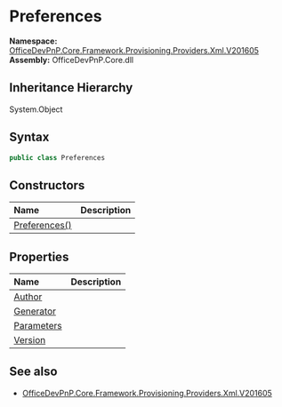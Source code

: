 # Preferences
  

**Namespace:** [OfficeDevPnP.Core.Framework.Provisioning.Providers.Xml.V201605](OfficeDevPnP.Core.Framework.Provisioning.Providers.Xml.V201605.md)  
**Assembly:** OfficeDevPnP.Core.dll  
## Inheritance Hierarchy
System.Object  


## Syntax
```C#
public class Preferences
```
## Constructors
|**Name**|**Description**|
|:-----|:-----|
| [Preferences()](OfficeDevPnP.Core.Framework.Provisioning.Providers.Xml.V201605.Preferences.ctor1.md) | 
## Properties
|**Name**|**Description**|
|:-----|:-----|
| [Author](OfficeDevPnP.Core.Framework.Provisioning.Providers.Xml.V201605.Preferences.Author.md) | 
| [Generator](OfficeDevPnP.Core.Framework.Provisioning.Providers.Xml.V201605.Preferences.Generator.md) | 
| [Parameters](OfficeDevPnP.Core.Framework.Provisioning.Providers.Xml.V201605.Preferences.Parameters.md) | 
| [Version](OfficeDevPnP.Core.Framework.Provisioning.Providers.Xml.V201605.Preferences.Version.md) | 
## See also
- [OfficeDevPnP.Core.Framework.Provisioning.Providers.Xml.V201605](OfficeDevPnP.Core.Framework.Provisioning.Providers.Xml.V201605.md)
